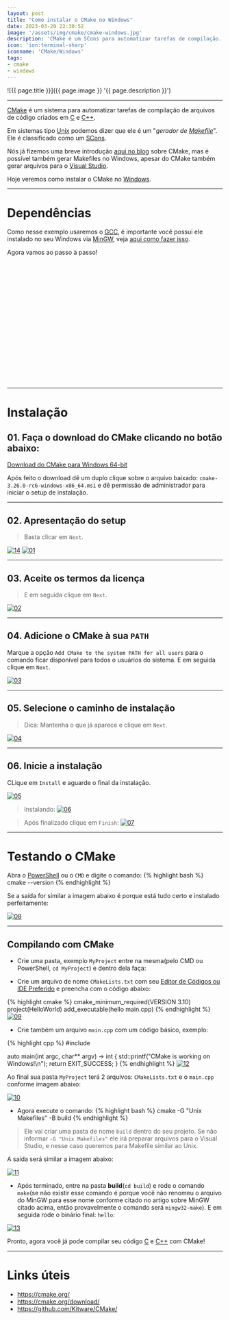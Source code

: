 ```yaml
---
layout: post
title: "Como instalar o CMake no Windows"
date: 2023-03-20 22:30:52
image: '/assets/img/cmake/cmake-windows.jpg'
description: 'CMake é um SCons para automatizar tarefas de compilação.'
icon: 'ion:terminal-sharp'
iconname: 'CMake/Windows'
tags:
- cmake
- windows
---
```


![{{ page.title }}]({{ page.image }} '{{ page.description }}')

---

[CMake](https://terminalroot.com.br/tags#cmake) é um sistema para automatizar tarefas de compilação de arquivos de código criados em [C](https://terminalroot.com.br/tags#linguagemc) e [C++](https://terminalroot.com.br/tags#cpp). 

Em sistemas tipo [Unix](https://terminalroot.com.br/tags#unix) podemos dizer que ele é um "*gerador de [Makefile](https://terminalroot.com.br/tags#make)*". Ele é classificado como um [SCons](https://en.wikipedia.org/wiki/SCons).

Nós já fizemos uma breve introdução [aqui no blog](https://terminalroot.com.br/2019/12/como-compilar-seus-programas-com-cmake.html) sobre CMake, mas é possível também gerar Makefiles no Windows, apesar do CMake também gerar arquivos para o [Visual Studio](https://terminalroot.com.br/2021/12/os-32-melhores-ides-editores-de-texto-para-cpp.html#23-visual-studio).

Hoje veremos como instalar o CMake no [Windows](https://terminalroot.com.br/tags#windows).

---

# Dependências
Como nesse exemplo usaremos o [GCC](https://terminalroot.com.br/tags#gcc), é importante você possui ele instalado no seu Windows via [MinGW](https://terminalroot.com.br/2022/12/como-instalar-gcc-gpp-mingw-no-windows.html), veja [aqui como fazer isso](https://terminalroot.com.br/2022/12/como-instalar-gcc-gpp-mingw-no-windows.html).

Agora vamos ao passo à passo!


<!-- SQUARE - GAMES ROOT -->
<script async src="//pagead2.googlesyndication.com/pagead/js/adsbygoogle.js"></script>
<ins class="adsbygoogle"
style="display:inline-block;width:336px;height:280px"
data-ad-client="ca-pub-2838251107855362"
data-ad-slot="5351066970"></ins>
<script>
(adsbygoogle = window.adsbygoogle || []).push({});
</script>

---

# Instalação

## 01. Faça o download do CMake clicando no botão abaixo:
<a href="https://github.com/Kitware/CMake/releases/download/v3.26.0-rc6/cmake-3.26.0-rc6-windows-x86_64.msi" class="btn btn-danger btn-lg">Download do CMake para Windows 64-bit</a> 

Após feito o download dê um duplo clique sobre o arquivo baixado: `cmake-3.26.0-rc6-windows-x86_64.msi` e dê permissão de administrador para iniciar o setup de instalação.

---

## 02. Apresentação do setup
> Basta clicar em `Next`.

[![14](/assets/img/cmake/win/14-cmake.jpg)](/assets/img/cmake/win/14-cmake.jpg)
[![01](/assets/img/cmake/win/01-cmake.jpg)](/assets/img/cmake/win/01-cmake.jpg)

---

## 03. Aceite os termos da licença
> E em seguida clique em `Next`.

[![02](/assets/img/cmake/win/02-cmake.jpg)](/assets/img/cmake/win/02-cmake.jpg)

---

## 04. Adicione o CMake à sua `PATH`
Marque a opção `Add CMake to the system PATH for all users` para o comando ficar disponível para todos o usuários do sistema. E em seguida clique em `Next`.

[![03](/assets/img/cmake/win/03-cmake.jpg)](/assets/img/cmake/win/03-cmake.jpg)

---

## 05. Selecione o caminho de instalação
> Dica: Mantenha o que já aparece e clique em `Next`.

[![04](/assets/img/cmake/win/04-cmake.jpg)](/assets/img/cmake/win/04-cmake.jpg)


<!-- RECTANGLE LARGE -->
<script async src="https://pagead2.googlesyndication.com/pagead/js/adsbygoogle.js"></script>
<!-- Informat -->
<ins class="adsbygoogle"
style="display:block"
data-ad-client="ca-pub-2838251107855362"
data-ad-slot="2327980059"
data-ad-format="auto"
data-full-width-responsive="true"></ins>
<script>
(adsbygoogle = window.adsbygoogle || []).push({});
</script>

---

## 06. Inicie a instalação
CLique em `Install` e aguarde o final da instalação.

[![05](/assets/img/cmake/win/05-cmake.jpg)](/assets/img/cmake/win/05-cmake.jpg)

> Instalando:
[![06](/assets/img/cmake/win/06-cmake.jpg)](/assets/img/cmake/win/06-cmake.jpg)

> Após finalizado clique em `Finish`:
[![07](/assets/img/cmake/win/07-cmake.jpg)](/assets/img/cmake/win/07-cmake.jpg)

---

# Testando o CMake
Abra o [PowerShell](https://terminalroot.com.br/2021/12/como-instalar-powershell-no-ubuntu-e-primeiros-passos.html) ou o `CMD` e digite o comando:
{% highlight bash %}
cmake --version
{% endhighlight %}

Se a saída for similar a imagem abaixo é porque está tudo certo e instalado perfeitamente:

[![08](/assets/img/cmake/win/08-cmake.jpg)](/assets/img/cmake/win/08-cmake.jpg)

---

## Compilando com CMake

+ Crie uma pasta, exemplo `MyProject` entre na mesma(pelo CMD ou PowerShell, `cd MyProject`) e dentro dela faça:

+ Crie um arquivo de nome `CMakeLists.txt` com seu [Editor de Códigos ou IDE Preferido](https://terminalroot.com.br/2021/12/os-32-melhores-ides-editores-de-texto-para-cpp.html) e preencha com o código abaixo:

{% highlight cmake %}
cmake_minimum_required(VERSION 3.10)
project(HelloWorld)
add_executable(hello main.cpp)
{% endhighlight %}
[![09](/assets/img/cmake/win/09-cmake.jpg)](/assets/img/cmake/win/09-cmake.jpg)

+ Crie também um arquivo `main.cpp` com um código básico, exemplo:

{% highlight cpp %}
#include <iostream>

auto main(int argc, char** argv) -> int {
  std::printf("CMake is working on Windows!\n");
  return EXIT_SUCCESS;
}
{% endhighlight %}
[![12](/assets/img/cmake/win/12-cmake.jpg)](/assets/img/cmake/win/12-cmake.jpg)

Ao final sua pasta `MyProject` terá 2 arquivos: `CMakeLists.txt` e o `main.cpp` conforme imagem abaixo:

[![10](/assets/img/cmake/win/10-cmake.jpg)](/assets/img/cmake/win/10-cmake.jpg)

+ Agora execute o comando:
{% highlight bash %}
cmake -G "Unix Makefiles" -B build
{% endhighlight %}
> Ele vai criar uma pasta de nome `build` dentro do seu projeto. Se não informar `-G "Unix Makefiles"` ele irá preparar arquivos para o Visual Studio, e nesse caso queremos para Makefile similar ao Unix.

A saída será similar a imagem abaixo:

[![11](/assets/img/cmake/win/11-cmake.jpg)](/assets/img/cmake/win/11-cmake.jpg)

+ Após terminado, entre na pasta **build**(`cd build`) e rode o comando `make`(se não existir esse comando é porque você não renomeu o arquivo do MinGW para esse nome conforme citado no artigo sobre MinGW citado acima, então provavelmente o comando será `mingw32-make`). E em seguida rode o binário final: `hello`:

[![13](/assets/img/cmake/win/13-cmake.jpg)](/assets/img/cmake/win/13-cmake.jpg)

Pronto, agora você já pode compilar seu código [C](https://terminalroot.com.br/tags#linguagemc) e [C++](https://terminalroot.com.br/tags#cpp) com CMake!

---

# Links úteis
+ <https://cmake.org/>
+ <https://cmake.org/download/>
+ <https://github.com/Kitware/CMake/>


